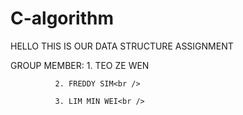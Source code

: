 # C-algorithm
HELLO THIS IS OUR DATA STRUCTURE ASSIGNMENT <br />

GROUP MEMBER: 1. TEO ZE WEN<br />

              2. FREDDY SIM<br />

              3. LIM MIN WEI<br />

